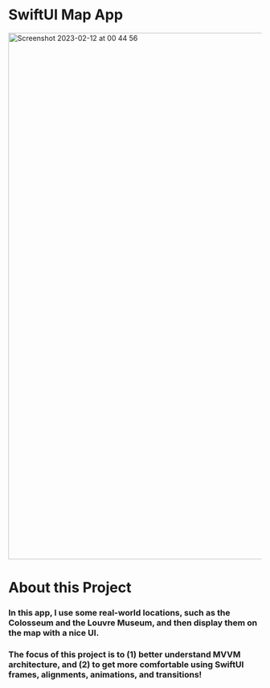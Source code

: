 # SwiftUI Map App

<img width="1047" alt="Screenshot 2023-02-12 at 00 44 56" src="https://user-images.githubusercontent.com/40330135/218291879-094ce636-3417-479f-9bc1-f7574be2e742.png">

# About this Project
### In this app, I use some real-world locations, such as the Colosseum and the Louvre Museum, and then display them on the map with a nice UI.
### The focus of this project is to (1) better understand MVVM architecture, and (2) to get more comfortable using SwiftUI frames, alignments, animations, and transitions!
